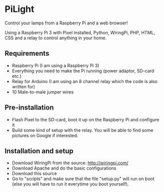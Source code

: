 # PiLight
Control your lamps from a Raspberry Pi and a web browser!

Using a Raspberry Pi 3 with Pixel installed, Python, WiringPi, PHP, HTML, CSS and a relay to control anything in your home. 


## Requirements
- Raspberry Pi (I am using a Raspberry Pi 3)
- Everything you need to make the Pi running (power adaptor, SD-card etc.)
- Relay for Arduino (I am using an 8 channel relay which the code is also written for)
- 10 Male-to-male jumper wires


## Pre-installation 
- Flash Pixel to the SD-card, boot it up on the Raspberry Pi and configure it
- Build some kind of setup with the relay. You will be able to find some pictures on Google if interested.


## Installation and setup
- Download WiringPi from the source: http://wiringpi.com/
- Download Apache and do the basic configurations
- Download this source
- Go to "scripts" and make sure that the file "setup.py" will run on boot (else you will have to run it everytime you boot yourself).
